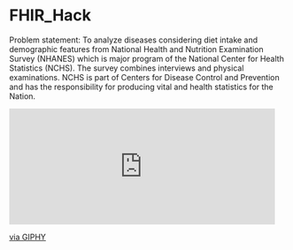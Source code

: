 # FHIR_Hack
Problem statement: To analyze diseases considering diet intake and demographic features from National Health and Nutrition Examination Survey (NHANES) which is major program of the National Center for Health Statistics (NCHS). The survey combines interviews and physical examinations. NCHS is part of Centers for Disease Control and Prevention and has the responsibility for producing vital and health statistics for the Nation.

<iframe src="https://giphy.com/embed/JRm6AuRww1OP9GBUaE" width="480" height="210" frameBorder="0" class="giphy-embed" allowFullScreen></iframe><p><a href="https://giphy.com/gifs/JRm6AuRww1OP9GBUaE">via GIPHY</a></p>
